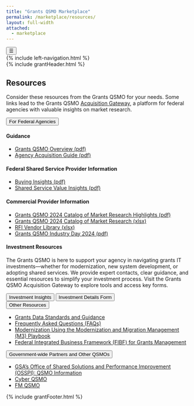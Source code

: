 ```yaml
---
title: "Grants QSMO Marketplace"
permalink: /marketplace/resources/
layout: full-width
attached:
  - marketplace
---
```


<div class="grid-container" id="federal">
<button class="menu-toggle" onclick="toggleSidebar()">☰</button>
  <div id="esgms-header" class="grid-row">
    {% include left-navigation.html %}
   <div class="column-left desktop:grid-col-9">
      {% include grantHeader.html %}
    <div class="home-content">
      <h2>Resources</h2>
    <p>
      Consider these resources from the Grants QSMO for your needs. Some links lead to the Grants QSMO
      <a href="#">Acquisition Gateway</a>, a platform for federal agencies with valuable insights on market research.
    </p>
    <div class="accordion">
      <button class="accordion-header">For Federal Agencies</button>
      <div class="accordion-content">
        <h4>Guidance</h4>
        <ul>
          <li><a href="#">Grants QSMO Overview (pdf)</a></li>
          <li><a href="#">Agency Acquisition Guide (pdf)</a></li>
        </ul>
        <h4>Federal Shared Service Provider Information</h4>
        <ul>
          <li><a href="#">Buying Insights (pdf)</a></li>
          <li><a href="#">Shared Service Value Insights (pdf)</a></li>
        </ul>
        <h4>Commercial Provider Information</h4>
        <ul>
          <li><a href="#">Grants QSMO 2024 Catalog of Market Research Highlights (pdf)</a></li>
          <li><a href="#">Grants QSMO 2024 Catalog of Market Research (xlsx)</a></li>
          <li><a href="#">RFI Vendor Library (xlsx)</a></li>
          <li><a href="#">Grants QSMO Industry Day 2024 (pdf)</a></li>
        </ul>
        <h4>Investment Resources</h4>
        <p>The Grants QSMO is here to support your agency in navigating grants IT investments—whether for modernization, new system development, or adopting shared services. We provide expert contacts, clear guidance, and essential resources to simplify your investment process. Visit the Grants QSMO <a>Acquisition Gateway</a> to explore tools and access key forms.</p>
        <div class="buttons">
          <button class="investment-buttons">Investment Insights</button>
          <button class="investment-buttons">Investment Details Form</button>
        </div>
      </div>
    </div>
    <div class="accordion">
      <button class="accordion-header">Other Resources</button>
      <div class="accordion-content">
        <ul>
          <li><a href="#">Grants Data Standards and Guidance</a></li>
          <li><a href="#">Frequently Asked Questions (FAQs)</a></li>
          <li><a href="#">Modernization Using the Modernization and Migration Management (M3) Playbook</a></li>
          <li><a href="#">Federal Integrated Business Framework (FIBF) for Grants Management</a></li>
        </ul>
      </div>
    </div>
    <div class="accordion">
      <button class="accordion-header">Government-wide Partners and Other QSMOs</button>
      <div class="accordion-content">
        <ul>
          <li><a href="#">GSA’s Office of Shared Solutions and Performance Improvement (OSSPI): QSMO Information</a></li>
          <li><a href="#">Cyber QSMO</a></li>
          <li><a href="#">FM QSMO</a></li>
        </ul>
      </div>
    </div>
      </div>
      {% include grantFooter.html %}
    </div> 
  </div>
</div>

<script type="text/javascript">
const headers = document.querySelectorAll(".accordion-header");
headers.forEach(header => {
  header.addEventListener("click", () => {
    const isActive = header.classList.contains("active");

    // Close all
    headers.forEach(h => {
      h.classList.remove("active");
      h.nextElementSibling.style.display = "none";
    });

    // Toggle current
    if (!isActive) {
      header.classList.add("active");
      header.nextElementSibling.style.display = "block";
    }
  });
});
</script>

